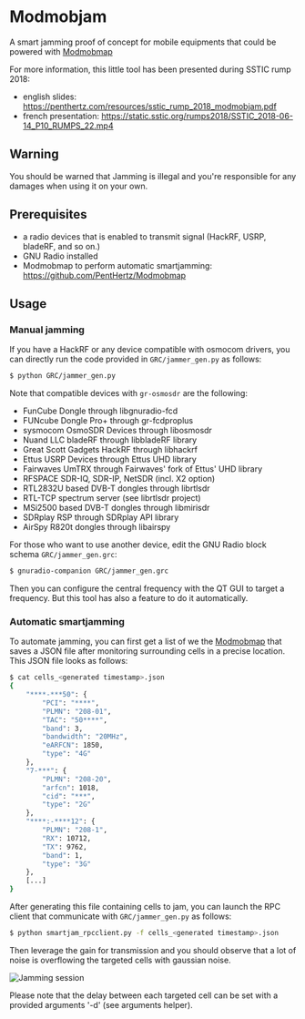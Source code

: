 # Modmobjam

A smart jamming proof of concept for mobile equipments that could be powered with [Modmobmap](https://github.com/PentHertz/Modmobmap)

For more information, this little tool has been presented during SSTIC rump 2018:

- english slides: https://penthertz.com/resources/sstic_rump_2018_modmobjam.pdf
- french presentation: https://static.sstic.org/rumps2018/SSTIC_2018-06-14_P10_RUMPS_22.mp4

## Warning

You should be warned that Jamming is illegal and you're responsible for any damages when using it on your own.

## Prerequisites

- a radio devices that is enabled to transmit signal (HackRF, USRP, bladeRF, and so on.)
- GNU Radio installed
- Modmobmap to perform automatic smartjamming: https://github.com/PentHertz/Modmobmap

## Usage

### Manual jamming 

If you have a HackRF or any device compatible with osmocom drivers, you can directly run the code provided in ``GRC/jammer_gen.py`` as follows:

```sh
$ python GRC/jammer_gen.py
```

Note that compatible devices with `gr-osmosdr` are the following:

* FunCube Dongle through libgnuradio-fcd
* FUNcube Dongle Pro+ through gr-fcdproplus
* sysmocom OsmoSDR Devices through libosmosdr
* Nuand LLC bladeRF through libbladeRF library
* Great Scott Gadgets HackRF through libhackrf
* Ettus USRP Devices through Ettus UHD library
* Fairwaves UmTRX through Fairwaves' fork of Ettus' UHD library
* RFSPACE SDR-IQ, SDR-IP, NetSDR (incl. X2 option)
* RTL2832U based DVB-T dongles through librtlsdr
* RTL-TCP spectrum server (see librtlsdr project)
* MSi2500 based DVB-T dongles through libmirisdr
* SDRplay RSP through SDRplay API library
* AirSpy R820t dongles through libairspy

For those who want to use another device, edit the GNU Radio block schema ``GRC/jammer_gen.grc``:

```sh
$ gnuradio-companion GRC/jammer_gen.grc
```

Then you can configure the central frequency with the QT GUI to target a frequency. But this tool has also a feature to do it automatically.

### Automatic smartjamming

To automate jamming, you can first get a list of we the [Modmobmap](https://github.com/PentHertz/Modmobmap) that saves a JSON file after monitoring surrounding cells in a precise location. This JSON file looks as follows:

```sh
$ cat cells_<generated timestamp>.json 
{
    "****-***50": {
        "PCI": "****", 
        "PLMN": "208-01", 
        "TAC": "50****", 
        "band": 3, 
        "bandwidth": "20MHz", 
        "eARFCN": 1850, 
        "type": "4G"
    }, 
    "7-***": {
        "PLMN": "208-20", 
        "arfcn": 1018, 
        "cid": "***", 
        "type": "2G"
    }, 
    "****:-****12": {
        "PLMN": "208-1", 
        "RX": 10712, 
        "TX": 9762, 
        "band": 1, 
        "type": "3G"
    },
    [...] 
}
```

After generating this file containing cells to jam, you can launch the RPC client that communicate with ``GRC/jammer_gen.py`` as follows:

```sh
$ python smartjam_rpcclient.py -f cells_<generated timestamp>.json
```

Then leverage the gain for transmission and you should observe that a lot of noise is overflowing the targeted cells with gaussian noise.

![Jamming session](https://raw.githubusercontent.com/PentHertz/Modmobjam/master/imgs/jamming_session.png)

Please note that the delay between each targeted cell can be set with a provided arguments '-d' (see arguments helper). 
